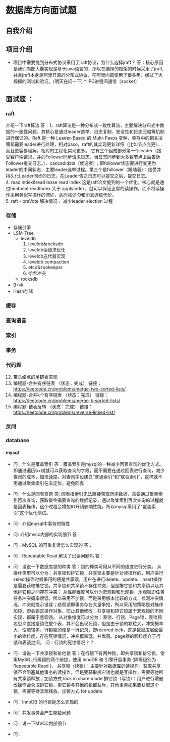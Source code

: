 # 数据库方向面试题  
## 自我介绍  
## 项目介绍 
* 项目中需要提到分布式协议采用了jraft协议，为什么选择jraft？ 
答：核心原因是我们内部大量实现是基于java语言的，所以在选择的框架的时候采用了jraft, 并且jraft本身是阿里开源的分布式协议，在阿里内部使用了很多年，经过了大规模的测试和验证。(明天在问一下)  * IPC进程间通信（socket）  

## 面试题 ：
### raft 
介绍一下raft算法 
答：1、raft算法是一种分布式一致性算法，主要解决分布式中数据的一致性问题。其核心是通过leader选举、日志复制、安全性和日志压缩等机制进行保证的。Raft 是一种 Leader-Based 的 Multi-Paxos 变种，集群中的相关决策都需要leader进行处理，相对paxo，raft的其实现更新详细（比如节点变更）、而且更容易理解，相对的工程化实现更多。  它有三个组成部分第一个leader（接受客户端请求，并向Follower同步请求日志，当日志同步到大多数节点上后告诉Follower提交日志。）、cancadidata（候选者）：即follower状态要进行变更为leader的中间状态，主要leader选举过程。第三个是follower（跟随着）：接受并持久化Leader同步的日志，在Leader告之日志可以提交之后，提交日志。    
4. read index&amp;read lease read Index 这是raft论文提到的一个优化。核心就是通过heatbeat readIndex 大于 applyIndex，就可以保证正常的读操作。而不将读操作采用类似写操作的流程，从而减少IO和消息通信代价。  
5. raft - preVote 解决情况： 减少leader election 过程  

### 存储

*  存储引擎
  * LSM-Tree
    * leveldb
      1. leveldb&amp;rocksdb 
      2. leveldb读请求优化 
      3. leveldb迭代器实现 
      4. leveldb compaction 
      5. etcd&amp;zookeeper 
      6. 哈希冲突 
    * rocksdb
  * B+树
  * Hash存储

### 缓存

### 查询语言

### 索引

### 事务


### 代码题
12. 带头结点的单链表实现 
13. 编程题-合并有序链表 （状态：完成） 链接： https://leetcode.cn/problems/merge-two-sorted-lists/ 
14. 编程题-合并k个有序链表 （状态：完成） 链接： https://leetcode.cn/problems/merge-k-sorted-lists/
15. 编程题-链表反转 （状态：完成） 链接： https://leetcode.cn/problems/reverse-linked-list/

### 反问


### database
#### mysql
* 问：什么是覆盖索引
  答：覆盖索引是mysql的一种减少回表查询的优化方式。即通过遍历b+树就可以获取查询的字段，而不需要在通过回表进行查询，减少查询的成本，加快速度。对查询字段建立“普通索引”和“联合索引”，这样就不用通过聚集索引在去定位，避免回表

* 问：什么是回表查询
  答: 回表指索引无法直接获取所需数据，需要通过聚集索引再次查询，获取最终需要查询的数据记录，通过聚集索引再次查询的过程就是回表操作，这个过程会增加IO开销影响性能，所以mysql采用了“覆盖索引”这个优化测试。

* 问：介绍mysql中事务的特性

* 问: 介绍mvcc内部的实现细节
  答：

* 问：MySQL 的可重复读怎么实现的
  答：

* 问：Repeatable Read 解决了幻读问题吗
  答：

* 问：请说⼀下数据库锁的种类
  答：锁的种类可用从不同的维度进行分类。
  从操作类型可以分为：共享锁和排它锁，共享锁主要是针对读操作的，用户进行select操作时候采用的便是共享锁，用户在进行delete、update、insert操作是需要获取排它锁。共享锁和共享锁不存在冲突，但是排它锁和共享锁以及其他排它锁之间存在冲突；
  从性能维度可以分为悲观锁和乐观锁，乐观锁即任务任务冲突概率很低，所以采用不加锁，而是采用版本比较的方式，检测冲突情况，冲突就提示错误；悲观锁即事务存在大量争抢，所以采用的策略是对操作加锁，即会锁定操作对象，防止其他修改；共享锁和排它锁属于悲观锁的不同实现，都属于悲观锁。
  从对象维度可以分为：表锁、行锁、Page锁，表锁顾名思义直接是锁住整个表，其不会出现死锁，但是由于锁的颗粒大，冲突概率大，性能较差。行锁锁的便是一行记录，即recored lock，这是数据库层面最小的锁粒度，存在死锁情况，冲突概率低，并发高。page锁的颗粒度介于行锁和表锁之间。
  问：行锁的死锁情况？？

* 问：请说⼀下共享锁和排他锁
  答：在行锁下有两种锁，即共享锁和排它锁，使用MySQL⾏级锁的两个前提，使⽤ innoDB 和 引擎开启事务 (隔离级别为 Repeatable Read )。
  共享锁（读锁）：主要针对数据库的读操作，获取共享锁不会阻塞其他事务的读操作，但是要获取排它锁也就是写操作，需要等他所有共享锁释放；加锁方式 lock in share mode 
  排它锁（写锁）：用户进行增删改操作会获取排它锁，排它锁与其他的锁都互斥，其他事务如果要获取这个锁，需要等待其锁释放。加锁方式  for update

* 问：InnoDB 的⾏锁是怎么实现的

* 问：并发事务会产⽣哪些问题

* 问：说⼀下MVCC内部细节


* 问：